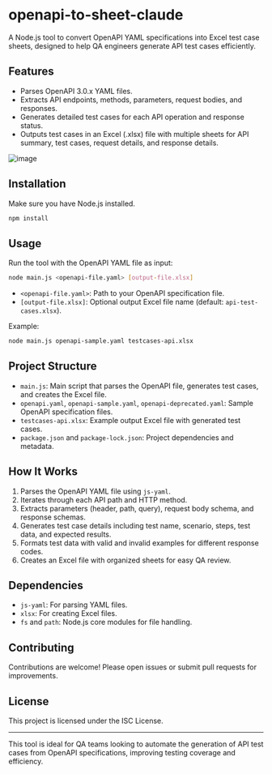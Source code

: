 # openapi-to-sheet-claude

A Node.js tool to convert OpenAPI YAML specifications into Excel test case sheets, designed to help QA engineers generate API test cases efficiently.

## Features

- Parses OpenAPI 3.0.x YAML files.
- Extracts API endpoints, methods, parameters, request bodies, and responses.
- Generates detailed test cases for each API operation and response status.
- Outputs test cases in an Excel (.xlsx) file with multiple sheets for API summary, test cases, request details, and response details.

![image](https://github.com/user-attachments/assets/983b02d4-853f-4b0b-b340-5677e458fcbd)

## Installation

Make sure you have Node.js installed.

```bash
npm install
```

## Usage

Run the tool with the OpenAPI YAML file as input:

```bash
node main.js <openapi-file.yaml> [output-file.xlsx]
```

- `<openapi-file.yaml>`: Path to your OpenAPI specification file.
- `[output-file.xlsx]`: Optional output Excel file name (default: `api-test-cases.xlsx`).

Example:

```bash
node main.js openapi-sample.yaml testcases-api.xlsx
```

## Project Structure

- `main.js`: Main script that parses the OpenAPI file, generates test cases, and creates the Excel file.
- `openapi.yaml`, `openapi-sample.yaml`, `openapi-deprecated.yaml`: Sample OpenAPI specification files.
- `testcases-api.xlsx`: Example output Excel file with generated test cases.
- `package.json` and `package-lock.json`: Project dependencies and metadata.

## How It Works

1. Parses the OpenAPI YAML file using `js-yaml`.
2. Iterates through each API path and HTTP method.
3. Extracts parameters (header, path, query), request body schema, and response schemas.
4. Generates test case details including test name, scenario, steps, test data, and expected results.
5. Formats test data with valid and invalid examples for different response codes.
6. Creates an Excel file with organized sheets for easy QA review.

## Dependencies

- `js-yaml`: For parsing YAML files.
- `xlsx`: For creating Excel files.
- `fs` and `path`: Node.js core modules for file handling.

## Contributing

Contributions are welcome! Please open issues or submit pull requests for improvements.

## License

This project is licensed under the ISC License.

---

This tool is ideal for QA teams looking to automate the generation of API test cases from OpenAPI specifications, improving testing coverage and efficiency.
        
